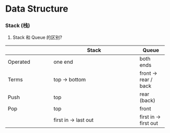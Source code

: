 # Data Structure

### Stack (栈)

1. Stack 和 Queue 的区别?

<table><thead><tr><th width="128.66666666666666"></th><th width="256">Stack</th><th data-hidden>Queue</th></tr></thead><tbody><tr><td>Operated</td><td>one end</td><td>both ends</td></tr><tr><td>Terms</td><td>top -> bottom</td><td>front -> rear / back</td></tr><tr><td>Push</td><td>top</td><td>rear (back)</td></tr><tr><td>Pop</td><td>top</td><td>front</td></tr><tr><td></td><td>first in -> last out</td><td>first in -> first out</td></tr></tbody></table>
